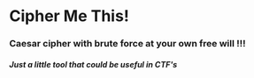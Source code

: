 # Cipher Me This!

### Caesar cipher with brute force at your own free will !!!

##### Just a little tool that could be useful in CTF's

